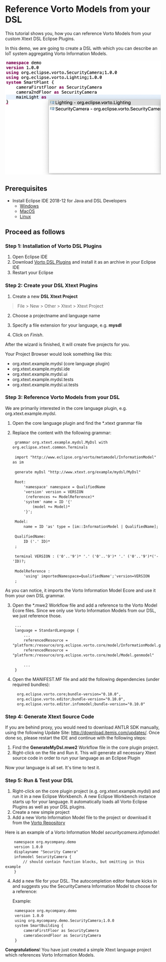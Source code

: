 # Reference Vorto Models from your DSL 

This tutorial shows you, how you can reference Vorto Models from your custom Xtext DSL Eclipse Plugins.

In this demo, we are going to create a DSL with which you can describe an IoT system aggregating Vorto Information Models.

![](images/vortodslintegration.png)

## Prerequisites

* Install Eclipse IDE 2018-12 for Java and DSL Developers
	* [Windows](https://www.eclipse.org/downloads/download.php?file=/technology/epp/downloads/release/2018-12/R/eclipse-dsl-2018-12-R-win32-x86_64.zip)
	* [MacOS](https://www.eclipse.org/downloads/download.php?file=/technology/epp/downloads/release/2018-12/R/eclipse-dsl-2018-12-R-macosx-cocoa-x86_64.dmg)
	* [Linux](https://www.eclipse.org/downloads/download.php?file=/technology/epp/downloads/release/2018-12/R/eclipse-dsl-2018-12-R-linux-gtk-x86_64.tar.gz)


## Proceed as follows


### Step 1: Installation of Vorto DSL Plugins

1. Open Eclipse IDE
2. Download [Vorto DSL Plugins](https://download.eclipse.org/vorto/downloads/nightly-snapshots/org.eclipse.vorto.update-site-NIGHTLY.zip) and install it as an archive in your Eclipse IDE
3. Restart your Eclipse


### Step 2: Create your DSL Xtext Plugins

1. Create a new **DSL Xtext Project**
>File > New > Other > Xtext > Xtext Project

2. Choose a projectname and language name

3. Specify a file extension for your language, e.g. **mysdl**

3. Click on *Finish*.

After the wizard is finished, it will create five projects for you. 

Your Project Browser would look something like this:
 
- org.xtext.example.mydsl (core language plugin)
- org.xtext.example.mydsl.ide
- org.xtext.example.mydsl.ui 
- org.xtext.example.mydsl.tests
- org.xtext.example.mydsl.ui.tests

### Step 3: Reference Vorto Models from your DSL

We are primarily interested in the core language plugin, e.g. org.xtext.example.mydsl. 

1. Open the core language plugin and find the *.xtext grammar file
2. Replace the content with the following grammar:
		
		grammar org.xtext.example.mydsl.MyDsl with org.eclipse.xtext.common.Terminals
		
		import "http://www.eclipse.org/vorto/metamodel/InformationModel" as im
		
		generate myDsl "http://www.xtext.org/example/mydsl/MyDsl"
		
		Root:
			'namespace' namespace = QualifiedName
		    'version' version = VERSION
		     (references += ModelReference)*
			'system' name = ID '{'
				(model += Model)*
			'}';
			
		Model:
			name = ID 'as' type = [im::InformationModel | QualifiedName];
			
		QualifiedName:
			ID ('.' ID)*
		;
		
		terminal VERSION : ('0'..'9')* '.' ('0'..'9')* '.' ('0'..'9')*('-'ID)?;
		
		ModelReference : 
			'using' importedNamespace=QualifiedName';'version=VERSION
		;

As you can notice, it imports the Vorto Information Model Ecore and use it from your own DSL grammar.

3. Open the *.mwe2 Workflow file and add a reference to the Vorto Model Ecore files. Since we only use Vorto Information Models from our DSL, we just reference those. 

		...
		language = StandardLanguage {
			...
			referencedResource = "platform:/resource/org.eclipse.vorto.core/model/InformationModel.genmodel"
			referencedResource = "platform:/resource/org.eclipse.vorto.core/model/Model.genmodel"
		
			...
		}
				
4. Open the MANIFEST.MF file and add the following dependencies (under required bundles):

		 org.eclipse.vorto.core;bundle-version="0.10.0",
		 org.eclipse.vorto.editor;bundle-version="0.10.0",
		 org.eclipse.vorto.editor.infomodel;bundle-version="0.10.0"
		 
 
### Step 4: Generate Xtext Source Code 

If you are behind proxy, you would need to download ANTLR SDK manually, using the following Update Site: http://download.itemis.com/updates/. Once done so, please restart the IDE and continue with the following steps:

1. Find the **GenerateMyDsl.mwe2** Workflow file in the core plugin project. 
2. Right-click on the file and Run it. This will generate all necessary Xtext source code in order to run your language as an Eclipse Plugin

Now your language is all set. It's time to test it.

### Step 5: Run & Test your DSL

1. Right-click on the core plugin project (e.g. org.xtext.example.mydsl) and run it in a new Eclipse Workbench. A new Eclipse Workbench instance starts up for your language. It automatically loads all Vorto Eclipse Plugins as well as your DSL plugins.
2. Create a new simple project
3. Add a new Vorto Information Model file to the project or download it from the [Vorto Repository](https://vorto.eclipse.org)
 
 Here is an example of a Vorto Information Model _securitycamera.infomodel_:

		namespace org.mycompany.demo
		version 1.0.0
		displayname "Security Camera"
		infomodel SecurityCamera {
			// should contain function blocks, but omitting in this example
		}
4. Add a new file for your DSL. The autocompletion editor feature kicks in and suggests you the SecurityCamera Information Model to choose for a reference:

	Example:
		
		namespace org.mycompany.demo
		version 1.0.0
		using org.mycompany.demo.SecurityCamera;1.0.0
		system SmartBuilding {
			cameraFirstFloor as SecurityCamera
			cameraSecondFloor as SecurityCamera
		}
		
**Congratulations**! You have just created a simple Xtext language project which references Vorto Information Models. 
